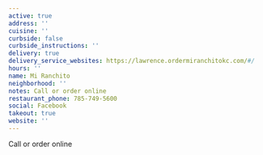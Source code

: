 ```yaml
---
active: true
address: ''
cuisine: ''
curbside: false
curbside_instructions: ''
delivery: true
delivery_service_websites: https://lawrence.ordermiranchitokc.com/#/
hours: ''
name: Mi Ranchito
neighborhood: ''
notes: Call or order online
restaurant_phone: 785-749-5600
social: Facebook
takeout: true
website: ''
---
```


Call or order online